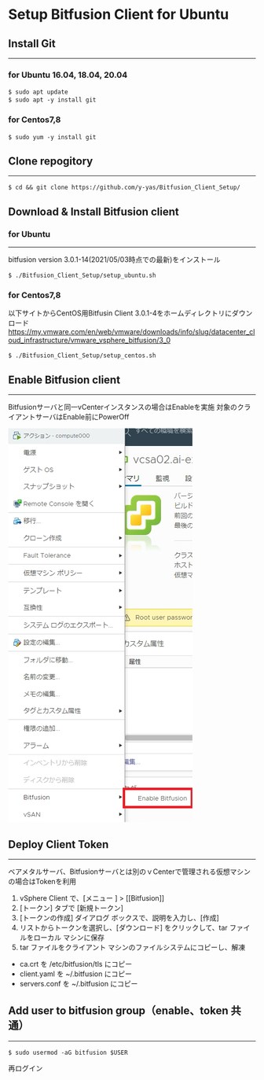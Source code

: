 # Setup Bitfusion Client for Ubuntu
## Install Git

---
### for Ubuntu 16.04, 18.04, 20.04
```
$ sudo apt update
$ sudo apt -y install git
```

### for Centos7,8
```
$ sudo yum -y install git
```

## Clone repogitory
---
```
$ cd && git clone https://github.com/y-yas/Bitfusion_Client_Setup/
```

## Download & Install Bitfusion client

### for Ubuntu
---
bitfusion version 3.0.1-14(2021/05/03時点での最新)をインストール
```
$ ./Bitfusion_Client_Setup/setup_ubuntu.sh
```

### for Centos7,8

以下サイトからCentOS用Bitfusin Client 3.0.1-4をホームディレクトリにダウンロード
https://my.vmware.com/en/web/vmware/downloads/info/slug/datacenter_cloud_infrastructure/vmware_vsphere_bitfusion/3_0


```
$ ./Bitfusion_Client_Setup/setup_centos.sh
```

## Enable Bitfusion client
---
Bitfusionサーバと同一vCenterインスタンスの場合はEnableを実施
対象のクライアントサーバはEnable前にPowerOff

![Enable_img](./images/enable.png)


## Deploy Client Token
---
ベアメタルサーバ、Bitfusionサーバとは別のｖCenterで管理される仮想マシンの場合はTokenを利用

1. vSphere Client で、[メニュー ] > [[Bitfusion]] 
2. [トークン] タブで [新規トークン] 
3. [トークンの作成] ダイアログ ボックスで、説明を入力し、[作成] 
4. リストからトークンを選択し、[ダウンロード] をクリックして、tar ファイルをローカル マシンに保存
5. tar ファイルをクライアント マシンのファイルシステムにコピーし、解凍

- ca.crt を /etc/bitfusion/tls にコピー
- client.yaml を ~/.bitfusion にコピー
- servers.conf を ~/.bitfusion にコピー

## Add user to bitfusion group（enable、token 共通）
---
```
$ sudo usermod -aG bitfusion $USER
```
再ログイン



